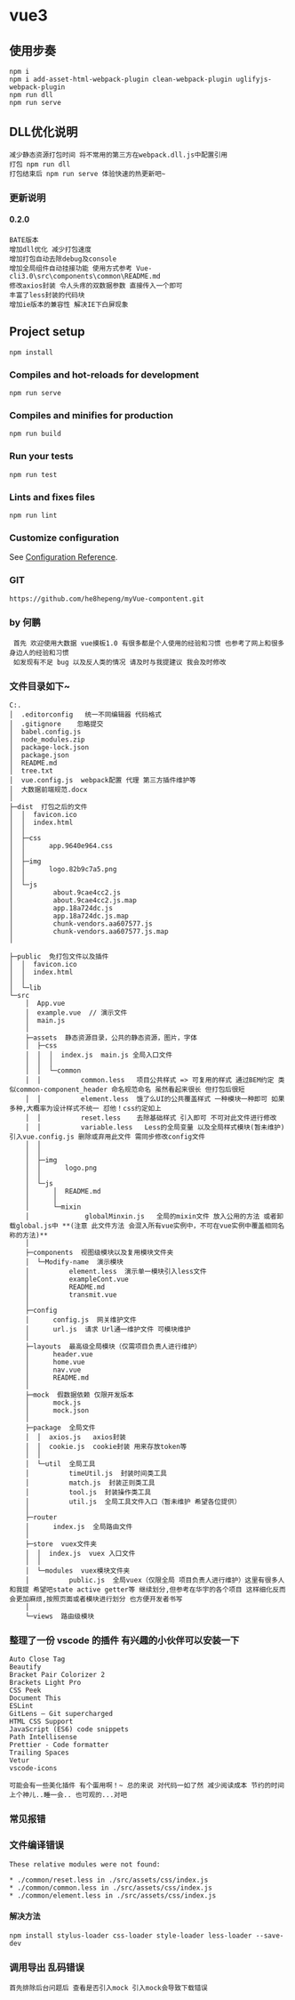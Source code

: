 <!--
 * @Description: In User Settings Edit
 * @Author: your Hepeng
 * @Date: 2019-09-11 15:24:24
 * @LastEditTime: 2019-09-16 21:55:55
 * @LastEditors: Please set LastEditors
 -->

# vue3

## 使用步奏
```
npm i
npm i add-asset-html-webpack-plugin clean-webpack-plugin uglifyjs-webpack-plugin
npm run dll
npm run serve
```
## DLL优化说明
```
减少静态资源打包时间 将不常用的第三方在webpack.dll.js中配置引用
打包 npm run dll
打包结束后 npm run serve 体验快速的热更新吧~
```

### 更新说明
#### 0.2.0
```
BATE版本
增加dll优化 减少打包速度
增加打包自动去除debug及console
增加全局组件自动挂接功能 使用方式参考 Vue-cli3.0\src\components\common\README.md
修改axios封装 令人头疼的双数据参数 直接传入一个即可
丰富了less封装的代码块
增加ie版本的兼容性 解决IE下白屏现象
```
## Project setup

```
npm install
```

### Compiles and hot-reloads for development

```
npm run serve
```

### Compiles and minifies for production

```
npm run build
```

### Run your tests

```
npm run test
```

### Lints and fixes files

```
npm run lint
```

### Customize configuration

See [Configuration Reference](https://cli.vuejs.org/config/).

### GIT

```
https://github.com/he8hepeng/myVue-compontent.git
```

### by 何鹏

```
 首先 欢迎使用大数据 vue摸板1.0 有很多都是个人使用的经验和习惯 也参考了网上和很多身边人的经验和习惯
 如发现有不足 bug 以及反人类的情况 请及时与我提建议 我会及时修改
```

### 文件目录如下~

```
C:.
│  .editorconfig   统一不同编辑器 代码格式
│  .gitignore    忽略提交
│  babel.config.js
│  node_modules.zip
│  package-lock.json
│  package.json
│  README.md
│  tree.txt
│  vue.config.js  webpack配置 代理 第三方插件维护等
│  大数据前端规范.docx
│
├─dist  打包之后的文件
│  │  favicon.ico
│  │  index.html
│  │
│  ├─css
│  │      app.9640e964.css
│  │
│  ├─img
│  │      logo.82b9c7a5.png
│  │
│  └─js
│          about.9cae4cc2.js
│          about.9cae4cc2.js.map
│          app.18a724dc.js
│          app.18a724dc.js.map
│          chunk-vendors.aa607577.js
│          chunk-vendors.aa607577.js.map
│

├─public  免打包文件以及插件
│  │  favicon.ico
│  │  index.html
│  │
│  └─lib
└─src
    │  App.vue
    │  example.vue  // 演示文件
    │  main.js
    │
    ├─assets  静态资源目录，公共的静态资源，图片，字体
    │  ├─css
    │  │  │  index.js  main.js 全局入口文件
    │  │  │
    │  │  └─common
    │  │          common.less   项目公共样式 => 可复用的样式 通过BEM约定 类似common-component_header 命名规范命名 虽然看起来很长 但打包后很短
    │  │          element.less  饿了么UI的公共覆盖样式 一种模块一种即可 如果多种,大概率为设计样式不统一 怼他！css约定如上
    │  │          reset.less    去除基础样式 引入即可 不可对此文件进行修改
    │  │          variable.less   Less的全局变量 以及全局样式模块(暂未维护) 引入vue.config.js 删除或弃用此文件 需同步修改config文件
    │  │
    │  │
    │  ├─img
    │  │      logo.png
    │  │
    │  └─js
    │      │  README.md
    │      │
    │      └─mixin
    │              globalMinxin.js   全局的mixin文件 放入公用的方法 或者卸载global.js中 **(注意 此文件方法 会混入所有vue实例中，不可在vue实例中覆盖相同名称的方法)**
    │
    ├─components  视图级模块以及复用模块文件夹
    │  └─Modify-name  演示模块
    │          element.less  演示单一模块引入less文件
    │          exampleCont.vue
    │          README.md
    │          transmit.vue
    │
    ├─config
    │      config.js  网关维护文件
    │      url.js  请求 Url通一维护文件 可模块维护
    │
    ├─layouts  最高级全局模块（仅需项目负责人进行维护）
    │      header.vue
    │      home.vue
    │      nav.vue
    │      README.md
    │
    ├─mock  假数据依赖 仅限开发版本
    │      mock.js
    │      mock.json
    │
    ├─package  全局文件
    │  │  axios.js   axios封装
    │  │  cookie.js  cookie封装 用来存放token等
    │  │
    │  └─util  全局工具
    │          timeUtil.js  封装时间类工具
    │          match.js  封装正则类工具
    │          tool.js  封装操作类工具
    │          util.js  全局工具文件入口（暂未维护 希望各位提供）
    │
    ├─router
    │      index.js  全局路由文件
    │
    ├─store  vuex文件夹
    │  │  index.js  vuex 入口文件
    │  │
    │  └─modules  vuex模块文件夹
    │          public.js  全局vuex（仅限全局 项目负责人进行维护）这里有很多人和我提 希望吧state active getter等 继续划分,但参考在华宇的各个项目 这样细化反而会更加麻烦,按照页面或者模块进行划分 也方便开发者书写
    │
    └─views  路由级模块
```

### 




### 整理了一份 vscode 的插件 有兴趣的小伙伴可以安装一下

```
Auto Close Tag
Beautify
Bracket Pair Colorizer 2
Brackets Light Pro
CSS Peek
Document This
ESLint
GitLens — Git supercharged
HTML CSS Support
JavaScript (ES6) code snippets
Path Intellisense
Prettier - Code formatter
Trailing Spaces
Vetur
vscode-icons

可能会有一些美化插件 有个蛋用啊！~ 总的来说 对代码一如了然 减少阅读成本 节约的时间 上个神儿..睡一会.. 也可观的...对吧
```

### 常见报错

### 文件编译错误
```
These relative modules were not found:

* ./common/reset.less in ./src/assets/css/index.js
* ./common/common.less in ./src/assets/css/index.js
* ./common/element.less in ./src/assets/css/index.js
```
#### 解决方法
```
npm install stylus-loader css-loader style-loader less-loader --save-dev
```

### 调用导出 乱码错误
```
首先排除后台问题后 查看是否引入mock 引入mock会导致下载错误
```